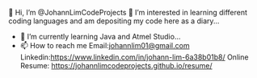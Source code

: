  👋 Hi, I’m @JohannLimCodeProjects
 👀 I’m interested in learning different coding languages and am depositing my code here as a diary...
- 🌱 I’m currently learning Java and Atmel Studio...
- 📫 How to reach me 
  Email:johannlim01@gmail.com
  Linkedin:https://www.linkedin.com/in/johann-lim-6a38b01b8/
  Online Resume: https://johannlimcodeprojects.github.io/resume/
  
<!---
JohannLimCodeProjects/JohannLimCodeProjects is a ✨ special ✨ repository because its `README.md` (this file) appears on your GitHub profile.
You can click the Preview link to take a look at your changes.
--->
